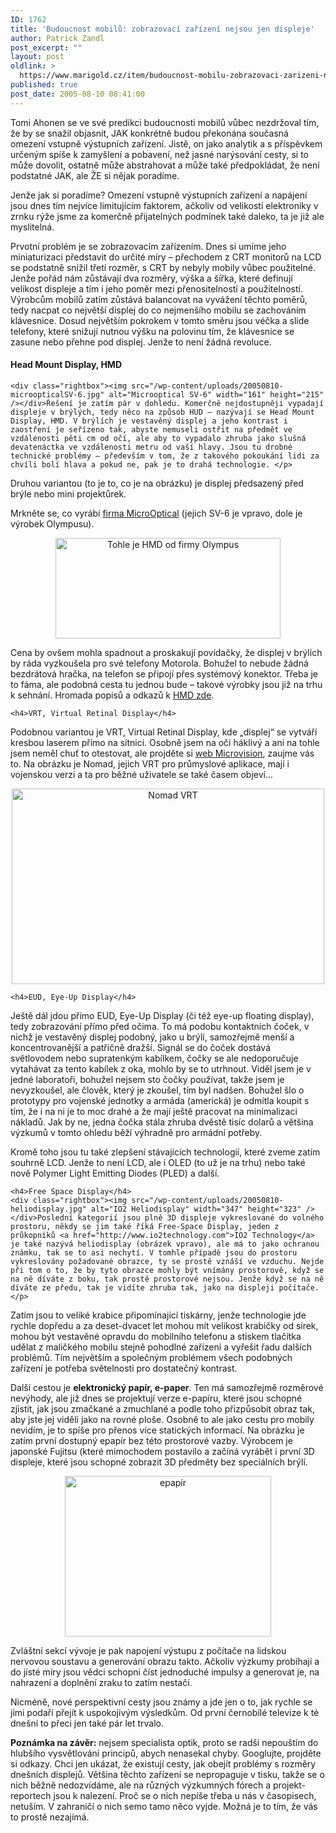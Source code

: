```yaml
---
ID: 1762
title: 'Budoucnost mobilů: zobrazovací zařízení nejsou jen displeje'
author: Patrick Zandl
post_excerpt: ""
layout: post
oldlink: >
  https://www.marigold.cz/item/budoucnost-mobilu-zobrazovaci-zarizeni-nejsou-jen-displeje
published: true
post_date: 2005-08-10 08:41:00
---
```

<p>Tomi Ahonen se ve své predikci budoucnosti mobilů vůbec nezdržoval tím, že by se snažil objasnit, JAK konkrétně budou překonána současná omezení vstupně výstupních zařízení. Jistě, on jako analytik a s příspěvkem určeným spíše k zamyšlení a pobavení, než jasné narýsování cesty, si to může dovolit, ostatně může abstrahovat a může také předpokládat, že není podstatné JAK, ale ŽE si nějak poradíme. </p>

<p>Jenže jak si poradíme? Omezení vstupně výstupních zařízení a napájení jsou dnes tím nejvíce limitujícím faktorem, ačkoliv od velikosti elektroniky v zrnku rýže jsme za komerčně přijatelných podmínek také daleko, ta je již ale myslitelná. </p>

<p>Prvotní problém je se zobrazovacím zařízením. Dnes si umíme jeho miniaturizaci představit do určité míry – přechodem z CRT monitorů na LCD se podstatně snížil třetí rozměr, s CRT by nebyly mobily vůbec použitelné. Jenže pořád nám zůstávají dva rozměry, výška a šířka, které definují velikost displeje a tím i jeho poměr mezi přenositelností a použitelností. Výrobcům mobilů zatím zůstává balancovat na vyvážení těchto poměrů, tedy nacpat co největší displej do co nejmenšího mobilu se zachováním klávesnice. Dosud největším pokrokem v tomto směru jsou véčka a slide telefony, které snižují nutnou výšku na polovinu tím, že klávesnice se zasune nebo přehne pod displej. Jenže to není žádná revoluce.
</p>

<!--more-->	<h4>Head Mount Display, HMD</h4>
	<div class="rightbox"><img src="/wp-content/uploads/20050810-microopticalSV-6.jpg" alt="Microoptical SV-6" width="161" height="215" /></div>Řešení je zatím pár v dohledu. Komerčně nejdostupněji vypadají displeje v brýlých, tedy něco na způsob HUD – nazývají se Head Mount Display, HMD. V brýlích je vestavěný displej a jeho kontrast i zaostření je seřízeno tak, abyste nemuseli ostřit na předmět ve vzdálenosti pěti cm od očí, ale aby to vypadalo zhruba jako slušná devatenáctka ve vzdálenosti metru od vaší hlavy. Jsou tu drobné technické problémy – především v tom, že z takového pokoukání lidi za chvíli bolí hlava a pokud ne, pak je to drahá technologie. </p>

<p>Druhou variantou (to je to, co je na obrázku) je displej předsazený před brýle nebo mini projektůrek.</p>

<p>Mrkněte se, co vyrábí <a href="http://www.microopticalcorp.com/">firma MicroOptical</a> (jejich SV-6 je vpravo, dole je výrobek Olympusu). </p>

<p><center>
<img src="/wp-content/uploads/20050810-olympus-HMD.jpg" alt="Tohle je HMD od firmy Olympus" width="360" height="161" />
</center></p>

<p>Cena by ovšem mohla spadnout a proskakují povídačky, že displej v brýlích by ráda vyzkoušela pro své telefony Motorola. Bohužel to nebude žádná bezdrátová hračka, na telefon se připojí přes systémový konektor. Třeba je to fáma, ale podobná cesta tu jednou bude – takové výrobky jsou již na trhu k sehnání. Hromada popisů a odkazů k <a href="http://wearcam.org/head-mounted-displays.html">HMD zde</a>.</p>

	<h4>VRT, Virtual Retinal Display</h4>
<p>Podobnou variantou je VRT, Virtual Retinal Display, kde „displej“ se vytváří kresbou laserem přímo na sítnici. Osobně jsem na oči háklivý a ani na tohle jsem neměl chuť to otestovat, ale projděte si <a href="http://www.mvis.com/">web Microvision</a>, zaujme vás to. Na obrázku je Nomad, jejich VRT pro průmyslové aplikace, mají i vojenskou verzi a ta pro běžné uživatele se také časem objeví...</p>

<p><center>
<img src="/wp-content/uploads/20050810-nomad-VRD.jpg" alt="Nomad VRT" width="500" height="313" />
</center></p>

	<h4>EUD, Eye-Up Display</h4>
<p>Ještě dál jdou přímo EUD, Eye-Up Display (či též eye-up floating display), tedy zobrazování přímo před očima. To má podobu kontaktních čoček, v nichž je vestavěný displej podobný, jako  u brýlí, samozřejmě menší a koncentrovanější a patřičně dražší. Signál se do čoček dostává světlovodem nebo supratenkým kabílkem, čočky se ale nedoporučuje vytahávat za tento kabílek z oka, mohlo by se to utrhnout. Viděl jsem je v jedné laboratoři, bohužel nejsem sto čočky používat, takže jsem je nevyzkoušel, ale člověk, který je zkoušel, tím byl nadšen. Bohužel šlo o prototypy pro vojenské jednotky a armáda (americká) je odmítla koupit s tím, že i na ni je to moc drahé a že mají ještě pracovat na minimalizaci nákladů. Jak by ne, jedna čočka stála zhruba dvěstě tisíc dolarů a většina výzkumů v tomto ohledu běží výhradně pro armádní potřeby.  </p>

<p>Kromě toho jsou tu také zlepšení stávajících technologií, které zveme zatím souhrně LCD. Jenže to není LCD, ale i OLED (to už je na trhu) nebo také nově Polymer Light Emitting Diodes (PLED) a další. </p>

	<h4>Free Space Display</h4>
	<div class="rightbox"><img src="/wp-content/uploads/20050810-heliodisplay.jpg" alt="IO2 Heliodisplay" width="347" height="323" /></div>Poslední kategorií jsou plně 3D displeje vykreslované do volného prostoru, někdy se jim také říká Free-Space Display, jeden z průkopníků <a href="http://www.io2technology.com">IO2 Technology</a> je také nazývá heliodisplay (obrázek vpravo), ale má to jako ochranou známku, tak se to asi nechytí. V tomhle případě jsou do prostoru vykreslovány požadované obrazce, ty se prostě vznáší ve vzduchu. Nejde při tom o to, že by tyto obrazce mohly být vnímány prostorově, když se na ně díváte z boku, tak prostě prostorové nejsou. Jenže když se na ně díváte ze předu, tak je vidíte zhruba tak, jako na displeji počítače. </p>

<p>Zatím jsou to veliké krabice připomínající tiskárny, jenže technologie jde rychle dopředu a za deset-dvacet let mohou mít velikost krabičky od sirek, mohou být vestavěné opravdu do mobilního telefonu a stiskem tlačítka udělat z maličkého mobilu stejně pohodlné zařízení a vyřešit řadu dalších problémů. Tím největším a společným problémem všech podobných zařízení je potřeba světelnosti pro dostatečný kontrast. </p>

<p>Další cestou je <strong>elektronický papír, e-paper</strong>. Ten má samozřejmě rozměrové nevýhody, ale již dnes se projektují verze e-papíru, které jsou schopné zjistit, jak jsou zmačkané a zmuchlané a podle toho přizpůsobit obraz tak, aby jste jej viděli jako na rovné ploše. Osobně to ale jako cestu pro mobily nevidím, je to spíše pro přenos více statických informací. Na obrázku je zatím první dostupný epapír bez této prostorové vazby. Výrobcem je japonské Fujitsu (které mimochodem postavilo a začíná vyrábět i první 3D displeje, které jsou schopné zobrazit 3D předměty bez speciálních brýlí.</p>

<p><center><img src="/wp-content/uploads/20050810-fujitsu-bendable-electronic-paper.jpg" alt="epapír" width="330" height="257" /></center></p>

<p>Zvláštní sekcí vývoje je pak napojení výstupu z počítače na lidskou nervovou soustavu a generování obrazu takto. Ačkoliv výzkumy probíhají a do jisté míry jsou vědci schopni číst jednoduché impulsy a generovat je, na nahrazení a doplnění zraku to zatím nestačí.</p>

<p>Nicméně, nové perspektivní cesty jsou známy a jde jen o to, jak rychle se jimi podaří přejít k uspokojivým výsledkům. Od první černobílé televize k té dnešní to přeci jen také pár let trvalo. </p>

<p><strong>Poznámka na závěr:</strong> nejsem specialista optik, proto se radši nepouštím do hlubšího vysvětlování principů, abych nenasekal chyby. Googlujte, projděte si odkazy. Chci jen ukázat, že existují cesty, jak obejít problémy s rozměry dnešních displejů. Většina těchto zařízení se nepropaguje v tisku, takže se o nich běžně nedozvídáme, ale na různých výzkumných fórech a projekt-reportech jsou k nalezení. Proč se o nich nepíše třeba u nás v časopisech, netuším. V zahraničí o nich semo tamo něco vyjde. Možná je to tím, že vás to prostě nezajímá.
</p>
